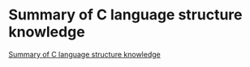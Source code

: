 # Summary of C language structure knowledge
[Summary of C language structure knowledge](https://aiwithcloud.com/2022/09/19/summary_of_c_language_structure_knowledge/)